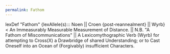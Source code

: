 ```yaml
---
permalink: Fathom
---
```

lexDef "Fathom" {lexAllele(s)::: Noen || Croen {post-reannealment} || Wyrb} < An Immeasurably Measurable Measurement of Distance. || N.B. "A Fathom of Miscommunications" || A Lexicomythographic Verb (Wyrb) for attempting to Cross(X) a Drawbridge of shared Understanding; or to Cast Oneself into an Ocean  of (Forgivably) insufficient Characters.

[^o]: Or similarly Deep Body of Water. See: Oar[^or]
[^or]: Or, Ore.